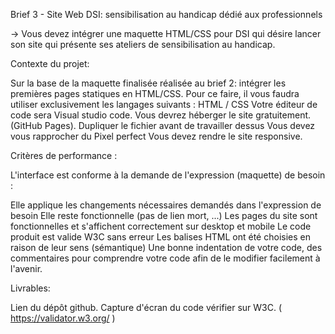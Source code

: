  Brief 3 - Site Web DSI: sensibilisation au handicap dédié aux professionnels
  
 -> Vous devez intégrer une maquette HTML/CSS pour DSI qui désire lancer son site qui présente ses ateliers de sensibilisation au handicap.


Contexte du projet:

   Sur la base de la maquette finalisée réalisée au brief 2: intégrer les premières pages statiques en HTML/CSS.
   Pour ce faire, il vous faudra utiliser exclusivement les langages suivants : HTML / CSS Votre éditeur de code sera Visual studio code.
   Vous devrez héberger le site gratuitement. (GitHub Pages).
   Dupliquer le fichier avant de travailler dessus Vous devez vous rapprocher du Pixel perfect Vous devez rendre le site responsive.

Critères de performance :

L'interface est conforme à la demande de l'expression (maquette) de besoin :

   Elle applique les changements nécessaires demandés dans l'expression de besoin
   Elle reste fonctionnelle (pas de lien mort, ...)
   Les pages du site sont fonctionnelles et s'affichent correctement sur desktop et mobile Le code produit est valide W3C sans erreur
   Les balises HTML ont été choisies en raison de leur sens (sémantique)
   Une bonne indentation de votre code, des commentaires pour comprendre votre code afin de le modifier facilement à l'avenir.
   
   
Livrables:

Lien du dépôt github.
Capture d'écran du code vérifier sur W3C. ( https://validator.w3.org/ )
